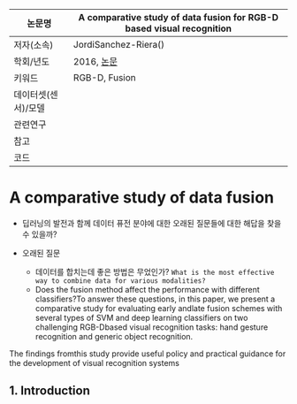|논문명 |A comparative study of data fusion for RGB-D based visual recognition |
| --- | --- |
| 저자\(소속\) | JordiSanchez-Riera\(\) |
| 학회/년도 | 2016, [논문](http://www.sciencedirect.com/science/article/pii/S0167865515004298) |
| 키워드 | RGB-D, Fusion|
| 데이터셋(센서)/모델 | |
| 관련연구||
| 참고 | |
| 코드 | |


# A comparative study of data fusion

- 딥러닝의 발전과 함께 데이터 퓨전 분야에 대한 오래된 질문들에 대한 해답을 찾을수 있을까?

- 오래된 질문 
	- 데이터를 합치는데 좋은 방법은 무었인가? `What is the most effective way to combine data for various modalities? `
	- Does the fusion method affect the performance with different classifiers?To answer these questions, in this paper, we present a comparative study for evaluating early andlate fusion schemes with several types of SVM and deep learning classifiers on two challenging RGB-Dbased visual recognition tasks: hand gesture recognition and generic object recognition. 

The findings fromthis study provide useful policy and practical guidance for the development of visual recognition systems

## 1. Introduction
<!--stackedit_data:
eyJoaXN0b3J5IjpbLTE5MDc2MTY1NV19
-->